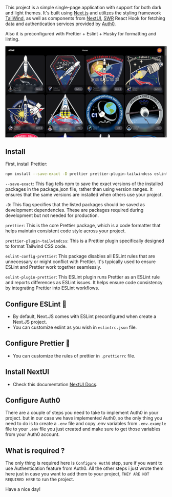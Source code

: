 This project is a simple single-page application with support for both dark and light themes. It's built using [Next.js](https://nextjs.org/) and utilizes the styling framework [TailWind](https://tailwindcss.com/), as well as components from [NextUI](https://nextui.org/), [SWR](https://swr.vercel.app/) React Hook for fetching data and authentication services provided by [Auth0](https://auth0.com/).

Also it is preconfigured with Prettier + Eslint + Husky for formatting and linting.

![screen shot 1](/public/sc_1.png)

## Install

First, install Prettier:

```bash
npm install --save-exact -D prettier prettier-plugin-tailwindcss eslint-config-prettier eslint-plugin-prettier
```

`--save-exact`: This flag tells npm to save the exact versions of the installed packages in the package.json file, rather than using version ranges. It ensures that the same versions are installed when others use your project.

`-D`: This flag specifies that the listed packages should be saved as development dependencies. These are packages required during development but not needed for production.

`prettier`: This is the core Prettier package, which is a code formatter that helps maintain consistent code style across your project.

`prettier-plugin-tailwindcss`: This is a Prettier plugin specifically designed to format Tailwind CSS code.

`eslint-config-prettier`: This package disables all ESLint rules that are unnecessary or might conflict with Prettier. It's typically used to ensure ESLint and Prettier work together seamlessly.

`eslint-plugin-prettier`: This ESLint plugin runs Prettier as an ESLint rule and reports differences as ESLint issues. It helps ensure code consistency by integrating Prettier into ESLint workflows.

## Configure ESLint 🔗

- By default, Next.JS comes with ESLint preconfigured when create a Next.JS project.
- You can customize eslint as you wish in `eslintrc.json` file.

## Configure Prettier 🦋

- You can customize the rules of prettier in `.prettierrc` file.

## Install NextUI

- Check this documentation [NextUI Docs](https://nextui.org/docs/frameworks/nextjs).

## Configure Auth0

There are a couple of steps you need to take to implement Auth0 in your project. but in our case we have implemented Auth0, so the only thing you need to do is to create a `.env` file and copy .env variables from `.env.example` file to your `.env` file you just created and make sure to get those variables from your Auth0 account.

## What is required ?

The only thing is required here is `Configure Auth0` step, sure if you want to use Authentication feature from Auth0. All the other steps i just wrote them here just in case you want to add them to your project, `THEY ARE NOT REQUIRED HERE` to run the project.

Have a nice day!
